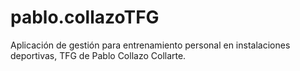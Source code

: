 # pablo.collazoTFG
Aplicación de gestión para entrenamiento personal en instalaciones deportivas, TFG de Pablo Collazo Collarte.
